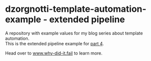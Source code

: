 # dzorgnotti-template-automation-example - extended pipeline
A repository with example values for my blog series about template automation.  
This is the extended pipeline example for [part 4](https://www.why-did-it.fail/blog/2020-05-automating-templates-part4/).

Head over to www.why-did-it.fail to learn more.

